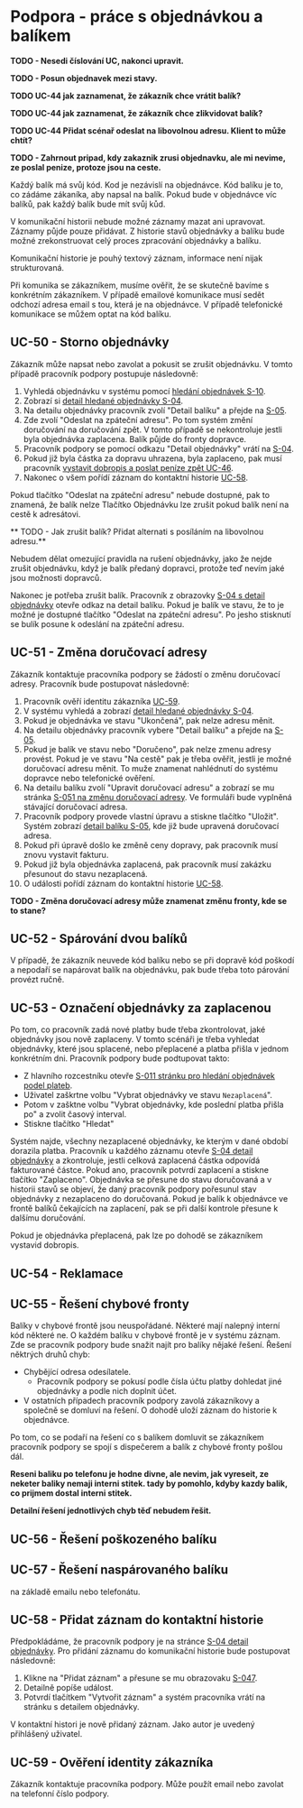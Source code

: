 # Podpora - práce s objednávkou a balíkem

**TODO - Nesedi číslování UC, nakonci upravit.**

**TODO - Posun objednavek mezi stavy.**

**TODO UC-44 jak zaznamenat, že zákazník chce vrátit balík?**

**TODO UC-44 jak zaznamenat, že zákazník chce zlikvidovat balík?**

**TODO UC-44 Přidat scénař odeslat na libovolnou adresu. Klient to může chtít?**

**TODO - Zahrnout pripad, kdy zakaznik zrusi objednavku, ale mi nevime, ze poslal penize, protoze jsou na ceste.**

Každý balík má svůj kód. Kod je nezávislí na objednávce. Kód balíku je to, co zádáme zákaníka, aby napsal na balík. Pokud bude v objednávce víc balíků, pak každý balík bude mít svůj kůd.

V komunikační historii nebude možné záznamy mazat ani upravovat. Záznamy půjde pouze přidávat. Z historie stavů objednávky a balíku bude možné zrekonstruovat celý proces zpracování objednávky a balíku.

Komunikační historie je pouhý textový záznam, informace není nijak strukturovaná.

Při komunika se zákazníkem, musíme ověřit, že se skutečně bavíme s konkrétním zákazníkem. V případě emailové komunikace musí sedět odchozí adresa email s tou, která je na objednávce. V případě telefonické komunikace se můžem optat na kód balíku.

## <a name="UC-50"></a>UC-50 - Storno objednávky

Zákazník může napsat nebo zavolat a pokusit se zrušit objednávku. V tomto případě pracovník podpory postupuje následovně:

1. Vyhledá objednávku v systému pomocí [hledání objednávek S-10](../screens/#S-10).
1. Zobrazí si [detail hledané objednávky S-04](../screens/#S-04).
1. Na detailu objednávky pracovník zvolí "Detail balíku" a přejde na [S-05](../screens/#S-05).
1. Zde zvolí "Odeslat na zpáteční adresu". Po tom systém změní doručování na doručování zpět. V tomto případě se nekontroluje jestli byla objednávka zaplacena. Balík půjde do fronty dopravce.
1. Pracovník podpory se pomocí odkazu "Detail objednávky" vrátí na [S-04](../screens/#S-04).
1. Pokud již byla částka za dopravu uhrazena, byla zaplaceno, pak musí pracovník [vystavit dobropis a poslat peníze zpět UC-46](../uc-40/#UC-46).
1. Nakonec o všem pořídí záznam do kontaktní historie [UC-58](../uc-50/#UC-58). 

Pokud tlačítko "Odeslat na zpáteční adresu" nebude dostupné, pak to znamená, že balík nelze 
Tlačítko Objednávku lze zrušit pokud balík není na cestě k adresátovi. 

** TODO - Jak zrušit balík? Přidat alternati s posíláním na libovolnou adresu.**

Nebudem dělat omezující pravidla na rušení objednávky, jako že nejde zrušit objednávku, když je balík předaný dopravci, protože teď nevím jaké jsou možnosti dopravců.

Nakonec je potřeba zrušit balík. Pracovník z obrazovky [S-04 s detail objednávky](../screens/#S-04)
otevře odkaz na detail balíku. Pokud je balík ve stavu, že to je možné je dostupné tlačítko "Odeslat na zpáteční adresu". Po jesho stisknutí se bulík posune k odeslání na zpáteční adresu.

## <a name="UC-51"></a>UC-51 - Změna doručovací adresy

Zákazník kontaktuje pracovníka podpory se žádostí o změnu doručovací adresy. Pracovník bude postupovat následovně:

1. Pracovník ověří identitu zákazníka [UC-59](../uc-50/#UC-59).
1. V systému vyhledá a zobrazí [detail hledané objednávky S-04](../screens/#S-04).
1. Pokud je objednávka ve stavu "Ukončená", pak nelze adresu měnit.
1. Na detailu objednávky pracovník vybere "Detail balíku" a přejde na [S-05](../screens/#S-05).
1. Pokud je balík ve stavu nebo "Doručeno", pak nelze zmenu adresy provést. Pokud je ve stavu "Na cestě" pak je třeba ověřit, jestli je možné doručovací adresu měnit. To muže znamenat nahlédnutí do systému dopravce nebo telefonické ověření.
1. Na detailu balíku zvolí "Upravit doručovací adresu" a zobrazí se mu stránka [S-051 na změnu doručovací adresy](../screens/#S-051). Ve formuláři bude vyplněná stávající doručovací adresa.
1. Pracovník podpory provede vlastní úpravu a stiskne tlačítko "Uložit". Systém zobrazí [detail balíku S-05](../screens/#S-05), kde již bude upravená doručovací adresa.
1. Pokud při úpravě došlo ke změně ceny dopravy, pak pracovník musí znovu vystavit fakturu.
1. Pokud již byla objednávka zaplacená, pak pracovník musí zakázku přesunout do stavu nezaplacená. 
1. O události pořídí záznam do kontaktní historie [UC-58](../uc-50/#UC-58).

**TODO - Změna doručovací adresy může znamenat změnu fronty, kde se to stane?** 

## <a name="UC-52"></a>UC-52 - Spárování dvou balíků

V případě, že zákazník neuvede kód balíku nebo se při dopravě kód poškodí a nepodaří se napárovat balík na objednávku, pak bude třeba toto párování provézt ručně.

## <a name="UC-53"></a>UC-53 - Označení objednávky za zaplacenou

Po tom, co pracovník zadá nové platby bude třeba zkontrolovat, jaké objednávky jsou nově zaplaceny. V tomto scénáři je třeba vyhledat objednávky, které jsou splacené, nebo přeplacené a platba přišla v jednom konkrétním dni. Pracovník podpory bude podtupovat takto:

* Z hlavního rozcestníku otevře [S-011 stránku pro hledání objednávek podel plateb](../screens/#S-011). 
* Uživatel zaškrtne volbu "Vybrat objednávky ve stavu `Nezaplacená`". 
* Potom v zašktne volbu "Vybrat objednávky, kde poslední platba přišla po" a zvolit časový interval.
* Stiskne tlačítko "Hledat"

Systém najde, všechny nezaplacené objednávky, ke kterým v dané období dorazila platba. Pracovník u každého záznamu otevře [S-04 detail objednávky](../screens/#S-04) a zkontroluje, jestli celková zaplacená částka odpovídá fakturované částce. Pokud ano, pracovník potvrdí zaplacení a stiskne tlačítko "Zaplaceno". Objednávka se přesune do stavu doručovaná a v historii stavů se objeví, že daný pracovník podpory pořesunul stav objednávky z nezaplaceno do doručovaná. Pokud je balík k objednávce ve frontě balíků čekajících na zaplacení, pak se při další kontrole přesune k dalšímu doručování.

Pokud je objednávka přeplacená, pak lze po dohodě se zákazníkem vystavid dobropis.

## <a name="UC-54"></a>UC-54 - Reklamace

## <a name="UC-55"></a>UC-55 - Řešení chybové fronty

Balíky v chybové frontě jsou neuspořádané. Některé mají nalepný interní kód některé ne. O každém balíku v chybové frontě je v systému záznam. Zde se pracovník podpory bude snažit najít pro balíky nějaké řešení. Řešení něktrých druhů chyb:

* Chybějící odresa odesílatele.
    * Pracovník podpory se pokusí podle čísla účtu platby dohledat jiné objednávky a podle nich doplnit účet.
* V ostatních případech pracovník podpory zavolá zákazníkovy a společně se domluví na řešení. O dohodě uloží záznam do historie k objednávce.

Po tom, co se podaří na řešení co s balíkem domluvit se zákazníkem pracovník podpory se spojí s dispečerem a balík z chybové fronty pošlou dál.

**Reseni baliku po telefonu je hodne divne, ale nevim, jak vyreseit, ze neketer baliky nemaji interni stitek. tady by pomohlo, kdyby kazdy balik, co prijmem dostal interni stitek.**

**Detailní řešení jednotlivých chyb těď nebudem řešit.**

## <a name="UC-56"></a>UC-56 - Řešení poškozeného balíku

## <a name="UC-57"></a>UC-57 - Řešení naspárovaného balíku

na základě emailu nebo telefonátu.

## <a name="UC-58"></a>UC-58 - Přidat záznam do kontaktní historie

Předpokládáme, že pracovník podpory je na stránce [S-04 detail objednávky](../screens/#S-04). Pro přidání záznamu do komunikační historie bude postupovat následovně:

1. Klikne na "Přidat záznam" a přesune se mu obrazovaku [S-047](../screens/#S-047).
2. Detailně popíše událost.
3. Potvrdí tlačítkem "Vytvořit záznam" a systém pracovníka vrátí na stránku s detailem objednávky.

V kontaktní histori je nově přidaný záznam. Jako autor je uvedený přihlášený uživatel.

## <a name="UC-59"></a>UC-59 - Ověření identity zákazníka
Zákazník kontaktuje pracovníka podpory. Může použít email nebo zavolat na telefonní číslo podpory. 

